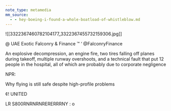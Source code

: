 ```yaml
---
note_type: metamedia
mm_source:
  - - hey-boeing-i-found-a-whole-boatload-of-whistleblow.md
---
```


![[3322367460782104177_3322367455732159306.jpg]]

@ UAE Exotic Falconry & Finance ™
‘ @FalconryFinance

An explosive decompression, an engine fire, two
tires falling off planes during takeoff, multiple
runway overshoots, and a technical fault that
put 12 people in the hospital, all of which are
probably due to corporate negligence

NPR:

Why flying is still safe despite high-profile
problems

¢!
UNITED

LR S800RNRNRNRERERRRNY
: o


